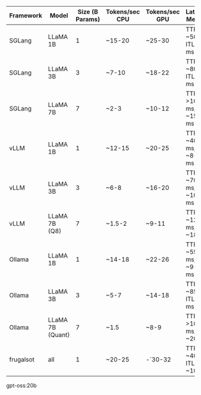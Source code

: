 | Framework | Model           | Size (B Params) | Tokens/sec CPU | Tokens/sec GPU | Latency Metrics                     |
|-----------|-----------------|-----------------|----------------|----------------|-------------------------------------|
| SGLang    | LLaMA 1B        | 1               | ~15-20         | ~25-30         | TTFT ~50 ms, ITL ~10 ms             |
| SGLang    | LLaMA 3B        | 3               | ~7-10          | ~18-22         | TTFT ~80 ms, ITL ~12 ms             |
| SGLang    | LLaMA 7B        | 7               | ~2-3           | ~10-12         | TTFT >100 ms, ITL ~15-20 ms         |
| vLLM      | LLaMA 1B        | 1               | ~12-15         | ~20-25         | TTFT ~40-60 ms, ITL ~8-10 ms        |
| vLLM      | LLaMA 3B        | 3               | ~6-8           | ~16-20         | TTFT ~70-90 ms, ITL ~10-13 ms       |
| vLLM      | LLaMA 7B (Q8)   | 7               | ~1.5-2         | ~9-11          | TTFT ~120 ms, ITL ~18 ms            |
| Ollama    | LLaMA 1B        | 1               | ~14-18         | ~22-26         | TTFT ~55-70 ms, ITL ~9-11 ms        |
| Ollama    | LLaMA 3B        | 3               | ~5-7           | ~14-18         | TTFT ~85 ms, ITL ~14 ms             |
| Ollama    | LLaMA 7B (Quant)| 7               | ~1.5           | ~8-9           | TTFT >100 ms, ITL ~20 ms            |
| frugalsot | all             | 1               | ~20-25         | -`30-32        | TTFT ~40 ms, ITL  ~10ms             |

gpt-oss:20b